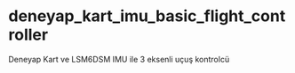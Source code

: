 # deneyap_kart_imu_basic_flight_controller
Deneyap Kart ve LSM6DSM IMU ile 3 eksenli uçuş kontrolcü
